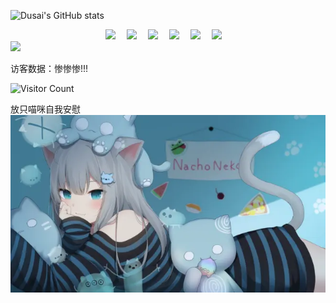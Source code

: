 


![Dusai's GitHub stats](https://github-readme-stats.vercel.app/api?username=stacklens)  

<div>


  <!-- profile logo 个人资料徽标 -->
  <div align="center">
    <a href=""><img src="https://img.shields.io/badge/蛇-python-blue" /></a>&emsp;
    <a href=""><img src="https://img.shields.io/badge/Twitter-推特-blue" /></a>&emsp;
    <a href=""><img src="https://img.shields.io/badge/YouTube-油管-c32136" /></a>&emsp;
    <a href=""><img src="https://img.shields.io/badge/WeChat-微信-07c160" /></a>&emsp;
    <a href=""><img src="https://img.shields.io/badge/Bilibili-B站-ff69b4" /></a>&emsp;
    <a href="https://blog.csdn.net/weixin_51681760/"><img src="https://img.shields.io/badge/CSDN-论坛-c32136" /></a>&emsp;
    <!-- visitor statistics logo 访客数统计徽标 -->
  </div>

  <!-- Snake Code Contribution Map 贪吃蛇代码贡献图 -->
  <img src="https://cdn.jsdelivr.net/gh/sun0225SUN/sun0225SUN/profile-snake-contrib/github-contribution-grid-snake-dark.svg" />

</div>

访客数据：惨惨惨!!!

![Visitor Count](https://profile-counter.glitch.me/Christmas/count.svg)


放只喵咪自我安慰
![image](https://raw.githubusercontent.com/yjrqz777/picture/master/%E7%8C%AB%E7%BE%BD%E9%9B%AB/4.jpg)